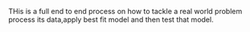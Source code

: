 THis is a full end to end process on how to tackle a real world problem process its data,apply best fit model and  then test that model.
